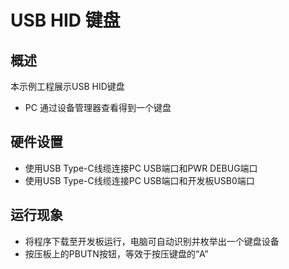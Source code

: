 # USB HID 键盘

## 概述

本示例工程展示USB HID键盘

- PC 通过设备管理器查看得到一个键盘

## 硬件设置

- 使用USB Type-C线缆连接PC USB端口和PWR DEBUG端口
- 使用USB Type-C线缆连接PC USB端口和开发板USB0端口

## 运行现象


- 将程序下载至开发板运行，电脑可自动识别并枚举出一个键盘设备
- 按压板上的PBUTN按钮，等效于按压键盘的“A”

